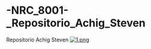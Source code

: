 # -NRC_8001-_Repositorio_Achig_Steven
Repositorio Achig Steven
[![1.png](https://i.postimg.cc/ydZK0mym/1.png)](https://postimg.cc/zb84rRMv)
